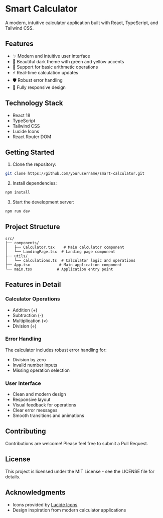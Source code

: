 # Smart Calculator

A modern, intuitive calculator application built with React, TypeScript, and Tailwind CSS.

## Features

- ✨ Modern and intuitive user interface
- 🎨 Beautiful dark theme with green and yellow accents
- 🧮 Support for basic arithmetic operations
- ⚡️ Real-time calculation updates
- 🛡️ Robust error handling
- 📱 Fully responsive design

## Technology Stack

- React 18
- TypeScript
- Tailwind CSS
- Lucide Icons
- React Router DOM

## Getting Started

1. Clone the repository:
```bash
git clone https://github.com/yourusername/smart-calculator.git
```

2. Install dependencies:
```bash
npm install
```

3. Start the development server:
```bash
npm run dev
```

## Project Structure

```
src/
├── components/
│   ├── Calculator.tsx    # Main calculator component
│   └── LandingPage.tsx  # Landing page component
├── utils/
│   └── calculations.ts  # Calculator logic and operations
├── App.tsx             # Main application component
└── main.tsx           # Application entry point
```

## Features in Detail

### Calculator Operations

- Addition (+)
- Subtraction (-)
- Multiplication (×)
- Division (÷)

### Error Handling

The calculator includes robust error handling for:
- Division by zero
- Invalid number inputs
- Missing operation selection

### User Interface

- Clean and modern design
- Responsive layout
- Visual feedback for operations
- Clear error messages
- Smooth transitions and animations

## Contributing

Contributions are welcome! Please feel free to submit a Pull Request.

## License

This project is licensed under the MIT License - see the LICENSE file for details.

## Acknowledgments

- Icons provided by [Lucide Icons](https://lucide.dev)
- Design inspiration from modern calculator applications
